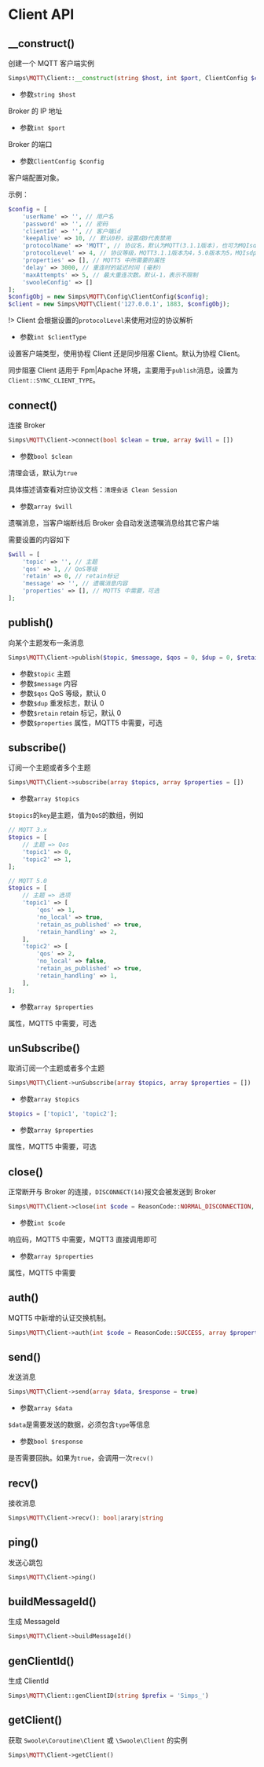 # Client API

## __construct()

创建一个 MQTT 客户端实例

```php
Simps\MQTT\Client::__construct(string $host, int $port, ClientConfig $config, int $clientType = Client::COROUTINE_CLIENT_TYPE)
```

- 参数`string $host`

Broker 的 IP 地址

- 参数`int $port`

Broker 的端口

- 参数`ClientConfig $config`

客户端配置对象。

示例：

```php
$config = [
    'userName' => '', // 用户名
    'password' => '', // 密码
    'clientId' => '', // 客户端id
    'keepAlive' => 10, // 默认0秒，设置成0代表禁用
    'protocolName' => 'MQTT', // 协议名，默认为MQTT(3.1.1版本)，也可为MQIsdp(3.1版本)
    'protocolLevel' => 4, // 协议等级，MQTT3.1.1版本为4，5.0版本为5，MQIsdp为3
    'properties' => [], // MQTT5 中所需要的属性
    'delay' => 3000, // 重连时的延迟时间 (毫秒)
    'maxAttempts' => 5, // 最大重连次数。默认-1，表示不限制
    'swooleConfig' => []
];
$configObj = new Simps\MQTT\Config\ClientConfig($config);
$client = new Simps\MQTT\Client('127.0.0.1', 1883, $configObj);
```

!> Client 会根据设置的`protocolLevel`来使用对应的协议解析

- 参数`int $clientType`

设置客户端类型，使用协程 Client 还是同步阻塞 Client。默认为协程 Client。

同步阻塞 Client 适用于 Fpm|Apache 环境，主要用于`publish`消息，设置为`Client::SYNC_CLIENT_TYPE`。

## connect()

连接 Broker

```php
Simps\MQTT\Client->connect(bool $clean = true, array $will = [])
```

- 参数`bool $clean`

清理会话，默认为`true`

具体描述请查看对应协议文档：`清理会话 Clean Session`

- 参数`array $will`

遗嘱消息，当客户端断线后 Broker 会自动发送遗嘱消息给其它客户端

需要设置的内容如下

```php
$will = [
    'topic' => '', // 主题
    'qos' => 1, // QoS等级
    'retain' => 0, // retain标记
    'message' => '', // 遗嘱消息内容
    'properties' => [], // MQTT5 中需要，可选
];
```

## publish()

向某个主题发布一条消息

```php
Simps\MQTT\Client->publish($topic, $message, $qos = 0, $dup = 0, $retain = 0, array $properties = [])
```

- 参数`$topic` 主题
- 参数`$message` 内容
- 参数`$qos` QoS 等级，默认 0
- 参数`$dup` 重发标志，默认 0
- 参数`$retain` retain 标记，默认 0
- 参数`$properties` 属性，MQTT5 中需要，可选

## subscribe()

订阅一个主题或者多个主题

```php
Simps\MQTT\Client->subscribe(array $topics, array $properties = [])
```

- 参数`array $topics`

`$topics`的`key`是主题，值为`QoS`的数组，例如

```php
// MQTT 3.x
$topics = [
    // 主题 => Qos
    'topic1' => 0,
    'topic2' => 1,
];

// MQTT 5.0
$topics = [
    // 主题 => 选项
    'topic1' => [
        'qos' => 1,
        'no_local' => true,
        'retain_as_published' => true,
        'retain_handling' => 2,
    ],
    'topic2' => [
        'qos' => 2,
        'no_local' => false,
        'retain_as_published' => true,
        'retain_handling' => 1,
    ],
];
```

- 参数`array $properties`

属性，MQTT5 中需要，可选

## unSubscribe()

取消订阅一个主题或者多个主题

```php
Simps\MQTT\Client->unSubscribe(array $topics, array $properties = [])
```

- 参数`array $topics`

```php
$topics = ['topic1', 'topic2'];
```

- 参数`array $properties`

属性，MQTT5 中需要，可选

## close()

正常断开与 Broker 的连接，`DISCONNECT(14)`报文会被发送到 Broker

```php
Simps\MQTT\Client->close(int $code = ReasonCode::NORMAL_DISCONNECTION, array $properties = [])
```

- 参数`int $code`

响应码，MQTT5 中需要，MQTT3 直接调用即可

- 参数`array $properties`

属性，MQTT5 中需要

## auth()

MQTT5 中新增的认证交换机制。

```php
Simps\MQTT\Client->auth(int $code = ReasonCode::SUCCESS, array $properties = [])
```

## send()

发送消息

```php
Simps\MQTT\Client->send(array $data, $response = true)
```

- 参数`array $data`

`$data`是需要发送的数据，必须包含`type`等信息

- 参数`bool $response`

是否需要回执。如果为`true`，会调用一次`recv()`

## recv()

接收消息

```php
Simps\MQTT\Client->recv(): bool|arary|string
```

## ping()

发送心跳包

```php
Simps\MQTT\Client->ping()
```

## buildMessageId()

生成 MessageId

```php
Simps\MQTT\Client->buildMessageId()
```

## genClientId()

生成 ClientId

```php
Simps\MQTT\Client::genClientID(string $prefix = 'Simps_')
```

## getClient()

获取 `Swoole\Coroutine\Client` 或 `\Swoole\Client` 的实例

```php
Simps\MQTT\Client->getClient()
```
